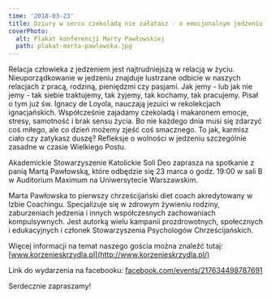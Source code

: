 ```yaml
---
time: '2018-03-23'
title: Dziury w sercu czekoladą nie załatasz - o emocjonalnym jedzeniu
coverPhoto:
  alt: Plakat konferencji Marty Pawłowskiej
  path: plakat-marta-pawlowska.jpg
---
```

Relacja człowieka z jedzeniem jest najtrudniejszą w relacją w życiu. Nieuporządkowanie w jedzeniu znajduje lustrzane odbicie w naszych relacjach z pracą, rodziną, pieniędzmi czy pasjami. Jak jemy - lub jak nie jemy - tak siebie traktujemy, tak żyjemy, tak kochamy, tak pracujemy. Pisał o tym już św. Ignacy de Loyola, nauczają jezuici w rekolekcjach ignacjańskich. Współcześnie zajadamy czekoladą i makaronem emocje, stresy, samotność i brak sensu życia. Bo nie każdego dnia musi się zdarzyć coś miłego, ale co dzień możemy zjeść coś smacznego. To jak, karmisz ciało czy zatykasz duszę? Refleksje o wolności w jedzeniu szczególnie zasadne w czasie Wielkiego Postu.

Akademickie Stowarzyszenie Katolickie Soli Deo zaprasza na spotkanie z panią Martą Pawłowską, które odbędzie się 23 marca o godz. 19:00 w sali B w Auditorium Maximum na Uniwersytecie Warszawskim. 

Marta Pawłowska to pierwszy chrześcijański diet coach akredytowany w Izbie Coachingu. Specjalizuje się w zdrowym żywieniu rodziny, zaburzeniach jedzenia i innych współczesnych zachowaniach kompulsywnych. Jest autorką wielu kampanii prozdrowotnych, społecznych i edukacyjnych i członek Stowarzyszenia Psychologów Chrześcijańskich.

Więcej informacji na temat naszego gościa można znaleźć tutaj: [www.korzenieskrzydla.pl](http://www.korzenieskrzydla.pl/)

Link do wydarzenia na facebooku: [facebook.com/events/217634498787691](https://web.facebook.com/events/217634498787691/)

Serdecznie zapraszamy!